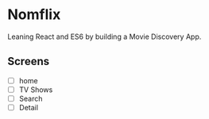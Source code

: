 # Nomflix

Leaning React and ES6 by building a Movie Discovery App.

## Screens

- [ ] home
- [ ] TV Shows
- [ ] Search
- [ ] Detail
